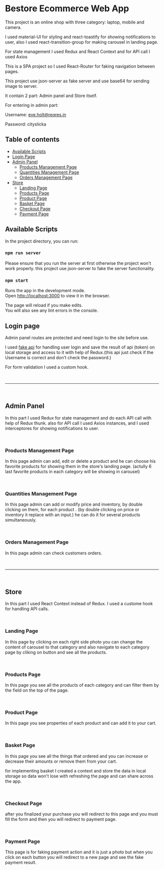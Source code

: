 # Bestore Ecommerce Web App

This project is an online shop with three category: laptop, mobile and camera.

I used material-UI for styling and react-toastify for showing notifications to user, also I used react-transition-group for making carousel in landing page.

For state management I used Redux and React Context and for API call I used Axios

This is a SPA project so I used React-Router for faking navigation between pages.

This project use json-server as fake server and use base64 for sending image to server.

It contain 2 part: Admin panel and Store itself.

For entering in admin part:

Username: eve.holt@reqres.in

Password: cityslicka

## Table of contents

- [Available Scripts](#available-scripts)
- [Login Page](#login-page)
- [Admin Panel](#admin-panel)
  * [Products Management Page](#products-management-page)
  * [Quantities Management Page](#quantities-management-page)
  * [Orders Management Page](#orders-management-page)
- [Store](#store)
  * [Landing Page](#landing-page)
  * [Products Page](#products-page)
  * [Product Page](#product-page)
  * [Basket Page](#basket-page)
  * [Checkout Page](#checkout-page)
  * [Payment Page](#payment-page)


## Available Scripts

In the project directory, you can run:

### `npm run server`

Please ensure that you run the server at first otherwise the project won't work properly. this project use json-server to fake the server functionality.


### `npm start`

Runs the app in the development mode.\
Open [http://localhost:3000](http://localhost:3000) to view it in the browser.

The page will reload if you make edits.\
You will also see any lint errors in the console.


## Login page

Admin panel routes are protected and need login to the site before use.

I used [fake api](https://reqres.in/) for handling user login and save the result of api (token) on local storage and access to it with help of Redux.(this api just check if the Username is correct and don't check the password.)

For form validation I used a custom hook.

<p>&nbsp;</p>

---
<p>&nbsp;</p>

## Admin Panel

In this part I used Redux for state management and do each API call with help of Redux thunk. also for API call I used Axios instances, and I used interceptores for showing notifications to user.

<p>&nbsp;</p>

### Products Management Page

In this page admin can add, edit or delete a product and he can choose his favorite products for showing them in the store's landing page. (actully 6 last favorite products in each category will be showing in carousel)

<p>&nbsp;</p>

### Quantities Management Page

In this page admin can add or modify price and inventory, by double clicking on them, for each product .
(by double clicking on price or inventory it replace with an input.)
he can do it for several products simultaneously.

<p>&nbsp;</p>

### Orders Management Page

In this page admin can check customers orders.

<p>&nbsp;</p>

---
<p>&nbsp;</p>

## Store

In this part I used React Context instead of Redux.
I used a custome hook for handling API calls.

<p>&nbsp;</p>

### Landing Page

In this page by clicking on each right side photo you can change the content of carousel to that category and also navigate to each category page by cliking on button and see all the products.

<p>&nbsp;</p>

### Products Page

In this page you see all the products of each category and can filter them by the field on the top of the page.

<p>&nbsp;</p>

### Product Page

In this page you see properties of each product and can add it to your cart.

<p>&nbsp;</p>

### Basket Page

In this page you see all the things that ordered and you can increase or decrease their amounts or remove them from your cart.

for implementing basket I created a context and store the data in local storage so data won't lose with refreshing the page and can share across the app.

<p>&nbsp;</p>

### Checkout Page

after you finalized your purchase you will redirect to this page and you must fill the form and then you will redirect to payment page. 


<p>&nbsp;</p>

### Payment Page

This page is for faking payment action and it is just a photo but when you click on each button you will redirect to a new page and see the fake payment result.

